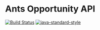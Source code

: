 # Ants Opportunity API
[![Build Status](https://travis-ci.org/antsbr/ants-opportunity-api.svg?branch=master)](https://travis-ci.org/antsbr/ants-opportunity-api) 
[![java-standard-style](https://img.shields.io/badge/code%20style-standard-brightgreen.svg?style=flat)](https://github.com/twitter/commons/blob/master/src/java/com/twitter/common/styleguide.md)
